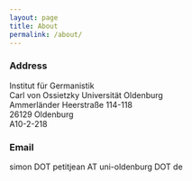 ```yaml
---
layout: page
title: About
permalink: /about/
---
```


### Address

Institut für Germanistik\
Carl von Ossietzky Universität Oldenburg\
Ammerländer Heerstraße 114-118\
26129 Oldenburg\
A10-2-218

### Email

simon DOT petitjean AT uni-oldenburg DOT de